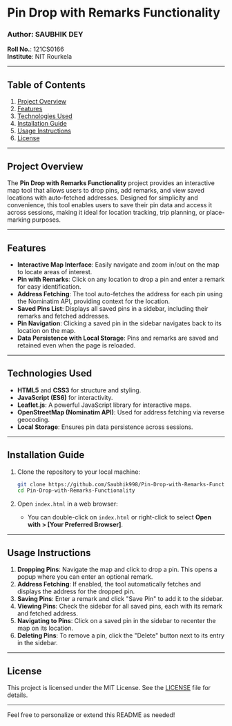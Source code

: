 # Pin Drop with Remarks Functionality

### Author: **SAUBHIK DEY**  
**Roll No.**: 121CS0166  
**Institute**: NIT Rourkela

---

## Table of Contents
1. [Project Overview](#project-overview)
2. [Features](#features)
3. [Technologies Used](#technologies-used)
4. [Installation Guide](#installation-guide)
5. [Usage Instructions](#usage-instructions)
6. [License](#license)

---

## Project Overview

The **Pin Drop with Remarks Functionality** project provides an interactive map tool that allows users to drop pins, add remarks, and view saved locations with auto-fetched addresses. Designed for simplicity and convenience, this tool enables users to save their pin data and access it across sessions, making it ideal for location tracking, trip planning, or place-marking purposes.

---

## Features

- **Interactive Map Interface**: Easily navigate and zoom in/out on the map to locate areas of interest.
- **Pin with Remarks**: Click on any location to drop a pin and enter a remark for easy identification.
- **Address Fetching**: The tool auto-fetches the address for each pin using the Nominatim API, providing context for the location.
- **Saved Pins List**: Displays all saved pins in a sidebar, including their remarks and fetched addresses.
- **Pin Navigation**: Clicking a saved pin in the sidebar navigates back to its location on the map.
- **Data Persistence with Local Storage**: Pins and remarks are saved and retained even when the page is reloaded.

---

## Technologies Used

- **HTML5** and **CSS3** for structure and styling.
- **JavaScript (ES6)** for interactivity.
- **Leaflet.js**: A powerful JavaScript library for interactive maps.
- **OpenStreetMap (Nominatim API)**: Used for address fetching via reverse geocoding.
- **Local Storage**: Ensures pin data persistence across sessions.

---

## Installation Guide

1. Clone the repository to your local machine:
   ```bash
   git clone https://github.com/Saubhik998/Pin-Drop-with-Remarks-Functionality.git
   cd Pin-Drop-with-Remarks-Functionality
   ```

2. Open `index.html` in a web browser:
   - You can double-click on `index.html` or right-click to select **Open with > [Your Preferred Browser]**.

---

## Usage Instructions

1. **Dropping Pins**: Navigate the map and click to drop a pin. This opens a popup where you can enter an optional remark.
2. **Address Fetching**: If enabled, the tool automatically fetches and displays the address for the dropped pin.
3. **Saving Pins**: Enter a remark and click "Save Pin" to add it to the sidebar.
4. **Viewing Pins**: Check the sidebar for all saved pins, each with its remark and fetched address.
5. **Navigating to Pins**: Click on a saved pin in the sidebar to recenter the map on its location.
6. **Deleting Pins**: To remove a pin, click the "Delete" button next to its entry in the sidebar.



---


## License

This project is licensed under the MIT License. See the [LICENSE](LICENSE) file for details.

---

Feel free to personalize or extend this README as needed!
